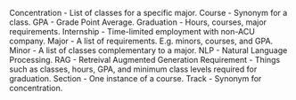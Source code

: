 Concentration - List of classes for a specific major.
Course - Synonym for a class.
GPA - Grade Point Average.
Graduation - Hours, courses, major requirements.
Internship - Time-limited employment with non-ACU company.
Major - A list of requirements. E.g. minors, courses, and GPA.
Minor - A list of classes complementary to a major.
NLP - Natural Language Processing.
RAG - Retreival Augmented Generation
Requirement - Things such as classes, hours, GPA, and minimum class levels required for graduation.
Section - One instance of a course.
Track - Synonym for concentration.